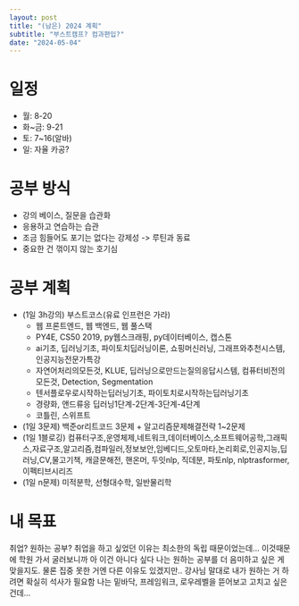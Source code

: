 ```yaml
---
layout: post
title: "(남은) 2024 계획"
subtitle: "부스트캠프? 컴과편입?"
date: "2024-05-04"
---
```

# 일정
- 월: 8-20
- 화~금: 9-21
- 토: 7~16(알바)
- 일: 자율 카공?

# 공부 방식
- 강의 베이스, 질문을 습관화
- 응용하고 연습하는 습관
- 조금 힘들어도 포기는 없다는 강제성 -> 루틴과 동료
- 중요한 건 꺾이지 않는 호기심

# 공부 계획
- (1일 3h강의) 부스트코스(유료 인프런은 가라)
  - 웹 프론트엔드, 웹 백엔드, 웹 풀스택
  - PY4E, CS50 2019, py웹스크래핑, py데이터베이스, 캡스톤
  - ai기초, 딥러닝기초, 파이토치딥러닝이론, 쇼핑머신러닝, 그래프와추천시스템, 인공지능전문가특강
  - 자연어처리의모든것, KLUE, 딥러닝으로만드는질의응답시스템, 컴퓨터비전의모든것, Detection, Segmentation
  - 텐서플로우로시작하는딥러닝기초, 파이토치로시작하는딥러닝기초
  - 경량화, 앤드류응 딥러닝1단계-2단계-3단계-4단계
  - 코틀린, 스위프트
- (1일 3문제) 백준or리트코드 3문제 + 알고리즘문제해결전략 1~2문제
- (1일 1블로깅) 컴퓨터구조,운영체제,네트워크,데이터베이스,소프트웨어공학,그래픽스,자료구조,알고리즘,컴파일러,정보보안,임베디드,오토마타,논리회로,인공지능,딥러닝,CV,물고기책, 캐글문해전, 핸온머, 두잇nlp, 직데분, 파토nlp, nlptrasformer,이펙티브시리즈
- (1일 n문제) 미적분학, 선형대수학, 일반물리학

# 내 목표
취업? 원하는 공부?
취업을 하고 싶었던 이유는 최소한의 독립 때문이었는데...
이것때문에 학원 가서 굴러보니까 아 이건 아니다 싶다
나는 원하는 공부를 더 음미하고 싶은 게 맞을지도. 물론 집중 못한 거엔 다른 이유도 있겠지만..
강사님 말대로 내가 원하는 거 하려면 확실히 석사가 필요함
나는 밑바닥, 프레임워크, 로우레벨을 뜯어보고 고치고 싶은건데...